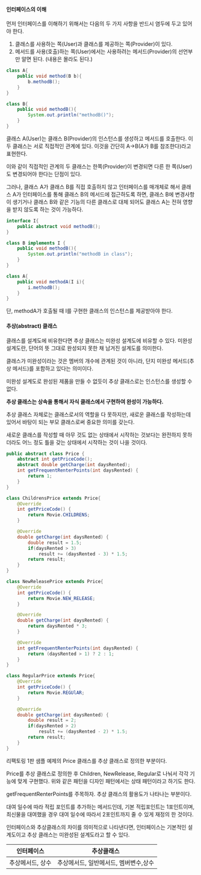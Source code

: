 #### 인터페이스의 이해

먼저 인터페이스를 이해하기 위해서는 다음의 두 가지 사항을 반드시 염두에 두고 있어야 한다.

1. 클래스를 사용하는 쪽(User)과 클래스를 제공하는 쪽(Provider)이 있다.
2. 메서드를 사용(호출)하는 쪽(User)에서는 사용하려는 메서드(Provider)의 선언부만 알면 된다. (내용은 몰라도 된다.)

```java
class A{
    public void method(B b){
        b.methodB();
    }       
}

class B{
    public void methodB(){
        System.out.println("methodB()");
    }
}
```
클래스 A(User)는 클래스 B(Provider)의 인스턴스를 생성하고 메서드를 호출한다. 이 두 클래스는 서로 직접적인 관계에 있다.
이것을 간단히 A->B(A가 B를 참조한다)라고 표현한다.

이와 같이 직접적인 관계의 두 클래스는 한쪽(Provider)이 변경되면 다른 한 쪽(User)도 변경되어야 한다는 단점이 있다.

그러나, 클래스 A가 클래스 B를 직접 호출하지 않고 인터페이스를 매개체로 해서 클래스 A가 인터페이스를 통해 클래스 B의 메서드에 접근하도록 하면,
클래스 B에 변경사항이 생기거나 클래스 B와 같은 기능의 다른 클래스로 대체 되어도 클래스 A는 전혀 영향을 받지 않도록 하는 것이 가능하다.

```java
interface I{
    public abstract void methodB();
}

class B implements I {
    public void methodB(){
        System.out.println("methodB in class");    
    }
}

class A{
    public void methodA(I i){
        i.methodB();
    }
}
```
단, methodA가 호출될 때 I를 구현한 클래스의 인스턴스를 제공받아야 한다.

#### 추상(abstract) 클래스

클래스를 설계도에 비유한다면 추상 클래스는 미완성 설계도에 비유할 수 있다.
미완성 설계도란, 단어의 뜻 그대로 완성되지 못한 채 남겨진 설계도를 의미한다.

클래스가 미완성이라는 것은 멤버의 개수에 관계된 것이 아니라, 단지 미완성 메서드(추상 메서드)를 포함하고 있다는 의미이다.

미완성 설계도로 완성된 제품을 만들 수 없듯이 추상 클래스로는 인스턴스를 생성할 수 없다.

**추상 클래스는 상속을 통해서 자식 클래스에서 구현하여 완성이 가능하다.**

추상 클래스 자체로는 클래스로서의 역할을 다 못하지만, 새로운 클래스를 작성하는데 있어서 바탕이 되는 부모 클래스로써 중요한 의미를 갖는다.

새로운 클래스를 작성할 때 아무 것도 없는 상태에서 시작하는 것보다는 완전하지 못하더라도 어느 정도 틀을 갖는 상태에서 시작하는 것이 나을 것이다.

```java
public abstract class Price {
    abstract int getPriceCode();
    abstract double getCharge(int daysRented);
    int getFrequentRenterPoints(int daysRented) {
        return 1;
    }
}

class ChildrensPrice extends Price{
    @Override
    int getPriceCode() {
        return Movie.CHILDRENS;
    }

    @Override
    double getCharge(int daysRented) {
        double result = 1.5;
        if(daysRented > 3)
            result += (daysRented - 3) * 1.5;
        return result;
    }
}

class NewReleasePrice extends Price{
    @Override
    int getPriceCode() {
        return Movie.NEW_RELEASE;
    }

    @Override
    double getCharge(int daysRented) {
        return daysRented * 3;
    }

    @Override
    int getFrequentRenterPoints(int daysRented) {
        return (daysRented > 1) ? 2 : 1;
    }
}

class RegularPrice extends Price{
    @Override
    int getPriceCode() {
        return Movie.REGUlAR;
    }

    @Override
    double getCharge(int daysRented) {
        double result = 2;
        if(daysRented > 2)
            result += (daysRented - 2) * 1.5;
        return result;
    }
}
```
리팩토링 1판 샘플 예제의 Price 클래스를 추상 클래스로 정의한 부분이다.

Price를 추상 클래스로 정의한 후 Children, NewRelease, Regular로 나눠서 각각 기능에 맞게 구현했다.
위와 같은 패턴을 디자인 패턴에서는 상태 패턴이라고 하기도 한다.

getFrequentRenterPoints를 주목하자. 추상 클래스의 활용도가 나타나는 부분이다.

대여 일수에 따라 적립 포인트를 추가하는 메서드인데, 
기본 적립포인트는 1포인트이며, 최신물을 대여했을 경우 대여 일수에 따라서 2포인트까지 줄 수 있게 재정의 한 것이다.

인터페이스와 추상클래스의 차이를 의미적으로 나타낸다면, 인터페이스는 기본적인 설계도이고 추상 클래스는 미완성된 설계도라고 할 수 있다.

|인터페이스|추상클래스|
|------|---|
|추상메서드, 상수|추상메서드, 일반메서드, 멤버변수,상수
